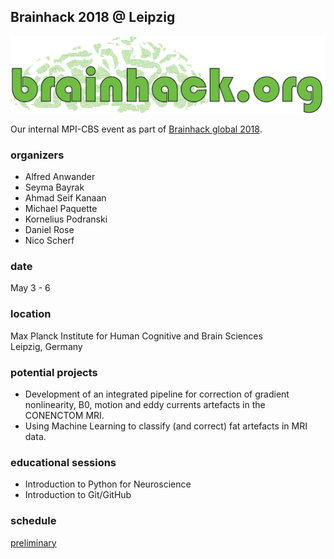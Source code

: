 ## Brainhack 2018 @ Leipzig
![](./img/brainhack_header.png)

Our internal MPI-CBS event as part of [Brainhack global 2018](https://www.brainhack.org/).

### organizers
- Alfred Anwander
- Seyma Bayrak
- Ahmad Seif Kanaan
- Michael Paquette
- Kornelius Podranski
- Daniel Rose
- Nico Scherf

### date
May 3 - 6

### location
Max Planck Institute for Human Cognitive and Brain Sciences\
Leipzig, Germany

### potential projects

- Development of an integrated pipeline for correction of gradient nonlinearity, B0, motion and eddy currents artefacts in the CONENCTOM MRI. 
- Using Machine Learning to classify (and correct) fat artefacts in MRI data.

### educational sessions

- Introduction to Python for Neuroscience
- Introduction to Git/GitHub

### schedule
[preliminary](schedule.md)
